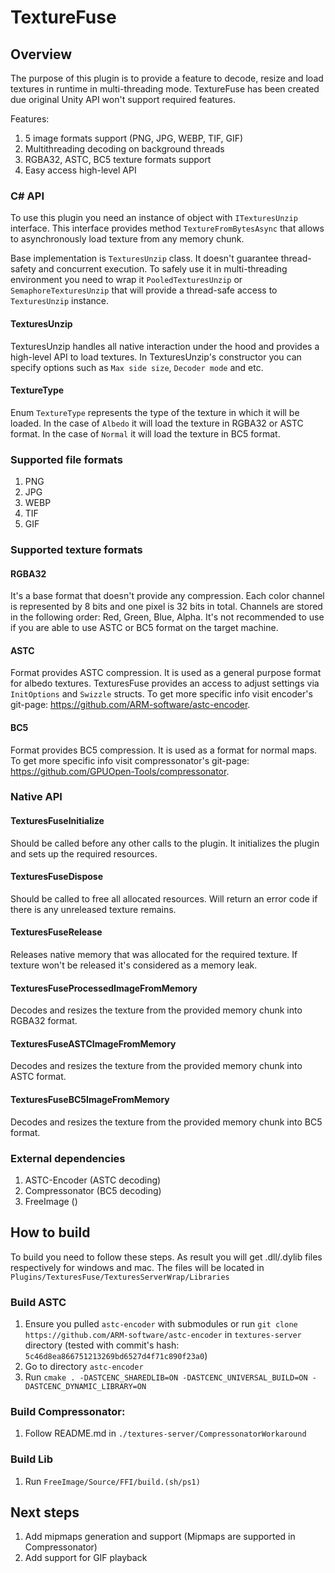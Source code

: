 # TextureFuse

## Overview

The purpose of this plugin is to provide a feature to decode, resize and load textures in runtime in multi-threading mode. TextureFuse has been created due original Unity API won't support required features.

Features:
1. 5 image formats support (PNG, JPG, WEBP, TIF, GIF)
2. Multithreading decoding on background threads
3. RGBA32, ASTC, BC5 texture formats support
4. Easy access high-level API

### C# API

To use this plugin you need an instance of object with `ITexturesUnzip` interface.
This interface provides method `TextureFromBytesAsync` that allows to asynchronously load texture from any memory chunk.

Base implementation is `TexturesUnzip` class. It doesn't guarantee thread-safety and concurrent execution.
To safely use it in multi-threading environment you need to wrap it `PooledTexturesUnzip` or `SemaphoreTexturesUnzip` that will provide a thread-safe access to `TexturesUnzip` instance.

#### TexturesUnzip

TexturesUnzip handles all native interaction under the hood and provides a high-level API to load textures.
In TexturesUnzip's constructor you can specify options such as `Max side size`, `Decoder mode` and etc.

#### TextureType

Enum `TextureType` represents the type of the texture in which it will be loaded.
In the case of `Albedo` it will load the texture in RGBA32 or ASTC format.
In the case of `Normal` it will load the texture in BC5 format.

### Supported file formats

1. PNG
2. JPG
3. WEBP
4. TIF
5. GIF

### Supported texture formats

#### RGBA32

It's a base format that doesn't provide any compression.
Each color channel is represented by 8 bits and one pixel is 32 bits in total.
Channels are stored in the following order: Red, Green, Blue, Alpha.
It's not recommended to use if you are able to use ASTC or BC5 format on the target machine.

#### ASTC

Format provides ASTC compression.
It is used as a general purpose format for albedo textures.
TexturesFuse provides an access to adjust settings via `InitOptions` and `Swizzle` structs.
To get more specific info visit encoder's git-page: https://github.com/ARM-software/astc-encoder.

#### BC5

Format provides BC5 compression.
It is used as a format for normal maps.
To get more specific info visit compressonator's git-page: https://github.com/GPUOpen-Tools/compressonator.

### Native API

#### TexturesFuseInitialize

Should be called before any other calls to the plugin.
It initializes the plugin and sets up the required resources.

#### TexturesFuseDispose

Should be called to free all allocated resources.
Will return an error code if there is any unreleased texture remains.

#### TexturesFuseRelease

Releases native memory that was allocated for the required texture.
If texture won't be released it's considered as a memory leak.

#### TexturesFuseProcessedImageFromMemory

Decodes and resizes the texture from the provided memory chunk into RGBA32 format.

#### TexturesFuseASTCImageFromMemory

Decodes and resizes the texture from the provided memory chunk into ASTC format.

#### TexturesFuseBC5ImageFromMemory

Decodes and resizes the texture from the provided memory chunk into BC5 format.

### External dependencies

1. ASTC-Encoder (ASTC decoding)
2. Compressonator (BC5 decoding)
3. FreeImage ()

## How to build

To build you need to follow these steps. 
As result you will get .dll/.dylib files respectively for windows and mac.
The files will be located in `Plugins/TexturesFuse/TexturesServerWrap/Libraries`

### Build ASTC 
 1. Ensure you pulled `astc-encoder` with submodules or run `git clone https://github.com/ARM-software/astc-encoder` in `textures-server` directory (tested with commit's hash: `5c46d8ea866751213269bd6527d4f71c890f23a0`)
 2. Go to directory `astc-encoder`
 3. Run `cmake . -DASTCENC_SHAREDLIB=ON -DASTCENC_UNIVERSAL_BUILD=ON -DASTCENC_DYNAMIC_LIBRARY=ON`

### Build Compressonator:
 1. Follow README.md in `./textures-server/СompressonatorWorkaround`

### Build Lib
 1. Run `FreeImage/Source/FFI/build.(sh/ps1)`

## Next steps

 1. Add mipmaps generation and support (Mipmaps are supported in Compressonator)
 2. Add support for GIF playback